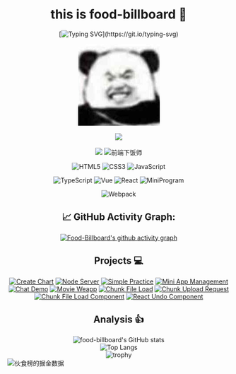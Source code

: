 <div align=center>

# this is food-billboard 👋

[![Typing SVG](https://readme-typing-svg.herokuapp.com?color=%2336BCF7&center=true&vCenter=true&width=600&lines=Hi+there+👋,+I+am+food-billboard;Welcome+to+my+profile;I+am+a+front+end+developer;Like+React+and+Node;)](https://git.io/typing-svg)

<img src="./assets/avatar.jpeg" />

<!--
**food-billboard/food-billboard** is a ✨ _special_ ✨ repository because its `README.md` (this file) appears on your GitHub profile.

Here are some ideas to get you started:

- 🔭 I’m currently working on ...
- 🌱 I’m currently learning ...
- 👯 I’m looking to collaborate on ...
- 🤔 I’m looking for help with ...
- 💬 Ask me about ...
- 📫 How to reach me: ...
- 😄 Pronouns: ...
- ⚡ Fun fact: ...
-->

![](https://komarev.com/ghpvc/?username=food-billboard&color=brightgreen)
<!-- https://github.com/antonkomarev/github-profile-views-counter -->

<p>

  [![](https://raster.shields.io/badge/blog-green.svg)](https://food-billboard.github.io/)
  ![前端下饭师](https://img.shields.io/badge/-前端下饭师-07c160?logo=wechat&logoColor=white)

</p>

<p>

![HTML5](https://img.shields.io/badge/-HTML5-red?logo=html5&logoColor=white)
![CSS3](https://img.shields.io/badge/-CSS3-blue?logo=css3&logoColor=white)
![JavaScript](https://img.shields.io/badge/-JavaScript-yellow?logo=javascript&logoColor=white)

</p>

<p>

![TypeScript](https://img.shields.io/badge/-TypeScript-blue?logo=typescript&logoColor=white)
![Vue](https://img.shields.io/badge/-Vue-34495e?logo=vue.js)
![React](https://img.shields.io/badge/-React-282c34?logo=react)
![MiniProgram](https://img.shields.io/badge/-MiniProgram-07c160?logo=wechat&logoColor=white)

</p>

<p>

![Webpack](https://img.shields.io/badge/-Webpack-1a6bac?logo=webpack)

</p>
  
 ## 📈 GitHub Activity Graph:
[![Food-Billboard's github activity graph](https://github-readme-activity-graph.cyclic.app/graph?username=food-billboard&theme=github-compact)](https://github.com/food-billboard)

## Projects 💻

[![Create Chart](https://github-readme-stats.vercel.app/api/pin/?username=food-billboard&repo=create-chart&theme=radical)](https://github.com/food-billboard/create-chart)
[![Node Server](https://github-readme-stats.vercel.app/api/pin/?username=food-billboard&repo=node-server&theme=radical)](https://github.com/food-billboard/node-server)
[![Simple Practice](https://github-readme-stats.vercel.app/api/pin/?username=food-billboard&repo=simple-practice&theme=radical)](https://github.com/food-billboard/simple-practice)
[![Mini App Management](https://github-readme-stats.vercel.app/api/pin/?username=food-billboard&repo=mini-app-management&theme=radical)](https://github.com/food-billboard/mini-app-management)
[![Chat Demo](https://github-readme-stats.vercel.app/api/pin/?username=food-billboard&repo=chat-demo&theme=radical)](https://github.com/food-billboard/chat-demo)
[![Movie Weapp](https://github-readme-stats.vercel.app/api/pin/?username=food-billboard&repo=movie-weapp&theme=radical)](https://github.com/food-billboard/movie-weapp)
[![Chunk File Load](https://github-readme-stats.vercel.app/api/pin/?username=food-billboard&repo=chunk-file-load&theme=radical)](https://github.com/food-billboard/chunk-file-load)
[![Chunk Upload Request](https://github-readme-stats.vercel.app/api/pin/?username=food-billboard&repo=chunk-upload-request&theme=radical)](https://github.com/food-billboard/chunk-upload-request)
[![Chunk File Load Component](https://github-readme-stats.vercel.app/api/pin/?username=food-billboard&repo=chunk-file-load-component&theme=radical)](https://github.com/food-billboard/chunk-file-load-component)
[![React Undo Component](https://github-readme-stats.vercel.app/api/pin/?username=food-billboard&repo=react-undo-component&theme=radical)](https://github.com/food-billboard/react-undo-component)
<!-- https://github.com/anuraghazra/github-readme-stats -->

## Analysis 👍  

![food-billboard's GitHub stats](https://github-readme-stats.vercel.app/api?username=food-billboard&show_icons=true&theme=radical)    
![Top Langs](https://github-readme-stats.vercel.app/api/top-langs/?username=food-billboard&show_icons=true&theme=radical)  
![trophy](https://github-profile-trophy.vercel.app/?username=ryo-ma&theme=onedark)  
<img src="https://4sdvg7tqbv.us.aircode.run/juejin?uid=3632442150778654&hide_border=true" alt="伙食榜的掘金数据" style="zoom:100%;" align="left"/>


</div>
